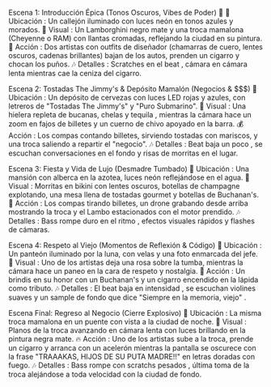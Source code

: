 
Escena 1: Introducción Épica (Tonos Oscuros, Vibes de Poder) 📍
📍 Ubicación : Un callejón iluminado con luces neón en tonos azules y morados.
🚗 Visual : Un Lamborghini negro mate y una troca mamalona (Cheyenne o RAM) con llantas cromadas, reflejando la ciudad en su pintura.
🎤 Acción : Dos artistas con outfits de diseñador (chamarras de cuero, lentes oscuros, cadenas brillantes) bajan de los autos, prenden un cigarro y chocan los puños.
🎶 Detalles : Scratches en el beat , cámara en cámara lenta mientras cae la ceniza del cigarro.

Escena 2: Tostadas The Jimmy's & Depósito Mamalón (Negocios & $$$)
📍 Ubicación : Un depósito de cervezas con luces LED rojas y azules, con letreros de "Tostadas The Jimmy's" y "Puro Submarino".
🥃 Visual : Una hielera repleta de bucanas, chelas y tequila , mientras la cámara hace un zoom en fajos de billetes y un cuerno de chivo apoyado en la barra.
💰 Acción : Los compas contando billetes, sirviendo tostadas con mariscos, y una troca saliendo a repartir el "negocio".
🎶 Detalles : Beat baja un poco , se escuchan conversaciones en el fondo y risas de morritas en el lugar.

Escena 3: Fiesta y Vida de Lujo (Desmadre Tumbado)
📍 Ubicación : Una mansión con alberca en la azotea, luces neón reflejándose en el agua.
💃 Visual : Morritas en bikini con lentes oscuros, botellas de champagne explotando, una mesa llena de tostadas gourmet y botellas de Buchanan's.
🚀 Acción : Los compas tirando billetes, un drone grabando desde arriba mostrando la troca y el Lambo estacionados con el motor prendido.
🎶 Detalles : Bass rompe duro en el ritmo , efectos visuales rápidos y flashes de cámaras.

Escena 4: Respeto al Viejo (Momentos de Reflexión & Código)
📍 Ubicación : Un panteón iluminado por la luna, con velas y una foto enmarcada del jefe.
🌹 Visual : Uno de los artistas deja una rosa sobre la tumba, mientras la cámara hace un paneo en la cara de respeto y nostalgia.
🤝 Acción : Un brindis en su honor con un Buchanan's y un cigarro encendido en la lápida como tributo.
🎶 Detalles : El beat baja en intensidad , se escuchan violines suaves y un sample de fondo que dice "Siempre en la memoria, viejo" .

Escena Final: Regreso al Negocio (Cierre Explosivo)
📍 Ubicación : La misma troca mamalona en un puente con vista a la ciudad de noche.
💸 Visual : Planos de la troca avanzando en cámara lenta con luces brillando en la pintura negra mate.
🔥 Acción : Uno de los artistas sube a la troca, prende un cigarro y arranca con un acelerón mientras la pantalla se oscurece con la frase "TRAAAKAS, HIJOS DE SU PUTA MADRE!!" en letras doradas con fuego.
🎶 Detalles : Bass rompe con scratchs pesados , última toma de la troca alejándose a toda velocidad con la ciudad de fondo.

